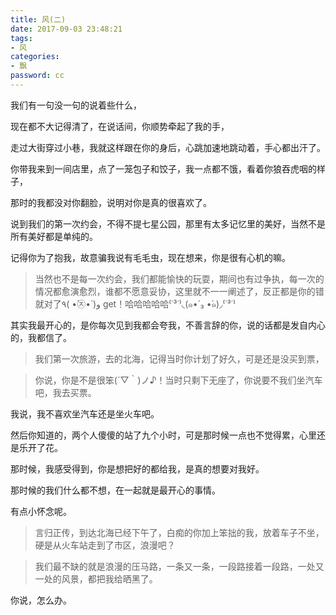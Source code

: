 ```yaml
---
title: 风(二)
date: 2017-09-03 23:48:21
tags:
- 风
categories:
- 飘
password: cc
---
```


我们有一句没一句的说着些什么，

<!-- more -->


现在都不大记得清了，在说话间，你顺势牵起了我的手，

 走过大街穿过小巷，我就这样跟在你的身后，心跳加速地跳动着，手心都出汗了。 

 你带我来到一间店里，点了一笼包子和饺子，我一点都不饿，看着你狼吞虎咽的样子，

 那时的我都没对你翻脸，说明对你是真的很喜欢了。 

 说到我们的第一次约会，不得不提七星公园，那里有太多记忆里的美好，当然不是所有美好都是单纯的。

 记得你为了抱我，故意骗我说有毛毛虫，现在想来，你是很有心机的嘛。

  > 当然也不是每一次约会，我们都能愉快的玩耍，期间也有过争执，每一次的情况都愈演愈烈，谁都不愿意妥协，这里就不一一阐述了，反正都是你的错就对了٩( •̀㉨•́ )و get！哈哈哈哈哈⁽˙³˙⁾◟(๑•́ ₃ •̀๑)◞⁽˙³˙⁾ 

  其实我最开心的，是你每次见到我都会夸我，不善言辞的你，说的话都是发自内心的，我都信了。

  > 我们第一次旅游，去的北海，记得当时你计划了好久，可是还是没买到票，

  > 你说，你是不是很笨(´▽｀)ノ♪！当时只剩下无座了，你说要不我们坐汽车吧，我去买票。

  我说，我不喜欢坐汽车还是坐火车吧。

  然后你知道的，两个人傻傻的站了九个小时，可是那时候一点也不觉得累，心里还是乐开了花。

  那时候，我感受得到，你是想把好的都给我，是真的想要对我好。

  那时候的我们什么都不想，在一起就是最开心的事情。

  有点小怀念呢。

  > 言归正传，到达北海已经下午了，白痴的你加上笨拙的我，放着车子不坐，硬是从火车站走到了市区，浪漫吧？

  > 我们最不缺的就是浪漫的压马路，一条又一条，一段路接着一段路，一处又一处的风景，都把我给晒黑了。

  你说，怎么办。



